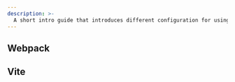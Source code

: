 ```yaml
---
description: >-
  A short intro guide that introduces different configuration for using different bundlers in Aurelia applications.
---
```


## Webpack

## Vite
